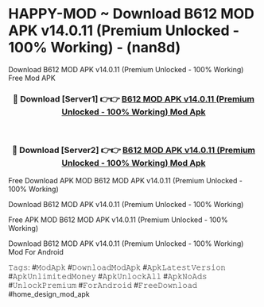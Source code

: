 # HAPPY-MOD ~ Download B612 MOD APK v14.0.11 (Premium Unlocked - 100% Working) - (nan8d)
Download B612 MOD APK v14.0.11 (Premium Unlocked - 100% Working) Free Mod APK

<div align="center">
<h3>🔴 Download [Server1] 👉👉 <a href="https://apk-comot.site?title=B612_MOD_APK_v14.0.11_(Premium_Unlocked_-_100%_Working)">B612 MOD APK v14.0.11 (Premium Unlocked - 100% Working) Mod Apk</a></h3><br>

<h3>🔴 Download [Server2] 👉👉 <a href="https://apk-comot.site?title=B612_MOD_APK_v14.0.11_(Premium_Unlocked_-_100%_Working)">B612 MOD APK v14.0.11 (Premium Unlocked - 100% Working) Mod Apk</a></h3>
</div>


Free Download APK MOD B612 MOD APK v14.0.11 (Premium Unlocked - 100% Working)

Download B612 MOD APK v14.0.11 (Premium Unlocked - 100% Working) 

Free APK MOD B612 MOD APK v14.0.11 (Premium Unlocked - 100% Working) 

Download B612 MOD APK v14.0.11 (Premium Unlocked - 100% Working) Mod For Android

𝚃𝚊𝚐𝚜: #𝙼𝚘𝚍𝙰𝚙𝚔 #𝙳𝚘𝚠𝚗𝚕𝚘𝚊𝚍𝙼𝚘𝚍𝙰𝚙𝚔 #𝙰𝚙𝚔𝙻𝚊𝚝𝚎𝚜𝚝𝚅𝚎𝚛𝚜𝚒𝚘𝚗 #𝙰𝚙𝚔𝚄𝚗𝚕𝚒𝚖𝚒𝚝𝚎𝚍𝙼𝚘𝚗𝚎𝚢 #𝙰𝚙𝚔𝚄𝚗𝚕𝚘𝚌𝚔𝙰𝚕𝚕 #𝙰𝚙𝚔𝙽𝚘𝙰𝚍𝚜 #𝚄𝚗𝚕𝚘𝚌𝚔𝙿𝚛𝚎𝚖𝚒𝚞𝚖 #𝙵𝚘𝚛𝙰𝚗𝚍𝚛𝚘𝚒𝚍 #𝙵𝚛𝚎𝚎𝙳𝚘𝚠𝚗𝚕𝚘𝚊𝚍 #home_design_mod_apk